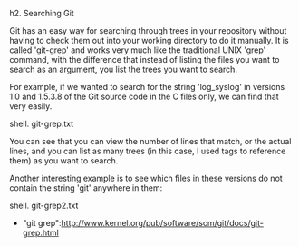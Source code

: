 <!--
SPDX-FileCopyrightText: 2008 Scott Chacon <schacon@gmail.com>

SPDX-License-Identifier: CC-BY-SA-3.0
-->

h2. Searching Git

Git has an easy way for searching through trees in your repository without having to check them out into your working directory to do it manually.  It is called 'git-grep' and works very much like the traditional UNIX 'grep' command, with the difference that instead of listing the files you want to search as an argument, you list the trees you want to search.

For example, if we wanted to search for the string 'log_syslog' in versions 1.0 and 1.5.3.8 of the Git source code in the C files only, we can find that very easily.

shell. git-grep.txt

You can see that you can view the number of lines that match, or the actual lines, and you can list as many trees (in this case, I used tags to reference them) as you want to search.

Another interesting example is to see which files in these versions do not contain the string 'git' anywhere in them:

shell. git-grep2.txt

* "git grep":http://www.kernel.org/pub/software/scm/git/docs/git-grep.html
